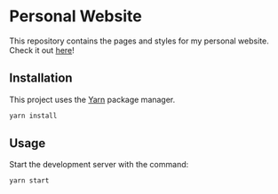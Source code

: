 # Personal Website

This repository contains the pages and styles for my personal website. Check it out
[here](https://ctnnguyen.github.io/personal-website/)!

## Installation

This project uses the [Yarn](https://yarnpkg.com/) package manager.

```bash
yarn install
```

## Usage

Start the development server with the command:

```bash
yarn start
```
